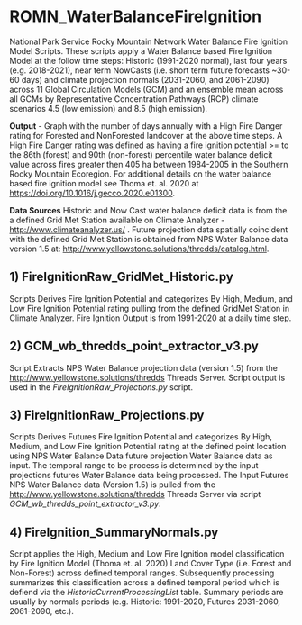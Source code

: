 # ROMN_WaterBalanceFireIgnition
National Park Service Rocky Mountain Network Water Balance Fire Ignition Model Scripts.  These scripts apply a Water Balance based Fire Ignition Model at the follow time steps: Historic (1991-2020 normal), last four years (e.g. 2018-2021), near term NowCasts (i.e. short term future forecasts ~30-60 days) and climate projection normals (2031-2060, and 2061-2090) across 11 Global Circulation Models (GCM) and an ensemble mean across all GCMs by Representative Concentration Pathways (RCP) climate scenarios 4.5 (low emission) and 8.5 (high emission).

**Output** - Graph with the number of days annually with a High Fire Danger rating for Forested and NonForested landcover at the above time steps.  A High Fire Danger rating was defined as having a fire ignition potential >= to the 86th (forest) and 90th (non-forest) percentile water balance deficit value across fires greater then 405 ha between 1984-2005 in the Southern Rocky Mountain Ecoregion. For additional details on the water balance based fire ignition model see Thoma et. al. 2020 at https://doi.org/10.1016/j.gecco.2020.e01300. 

**Data Sources** Historic and Now Cast water balance deficit data is from the a defined Grid Met Station available on Climate Analyzer - http://www.climateanalyzer.us/ . Future projection data spatially coincident with the defined Grid Met Station is obtained from NPS Water Balance data version 1.5 at: http://www.yellowstone.solutions/thredds/catalog.html.
 

## 1) FireIgnitionRaw_GridMet_Historic.py
Scripts Derives Fire Ignition Potential and categorizes By High, Medium, and Low Fire Ignition Potential rating pulling from the defined GridMet Station in Climate Analyzer. Fire Ignition Output is from 1991-2020 at a daily time step.

## 2) GCM_wb_thredds_point_extractor_v3.py
Script Extracts NPS Water Balance projection data (version 1.5) from the http://www.yellowstone.solutions/thredds Threads Server. Script output is used in the *FireIgnitionRaw_Projections.py* script.

## 3) FireIgnitionRaw_Projections.py
Scripts Derives Futures Fire Ignition Potential and categorizes By High, Medium, and Low Fire Ignition Potential rating at the defined point location using NPS Water Balance Data future projection Water Balance data as input.  The temporal range to be process is determined by the input projections futures Water Balance data being processed.  The Input Futures NPS Water Balance data (Version 1.5) is pulled from the http://www.yellowstone.solutions/thredds Threads Server via script *GCM_wb_thredds_point_extractor_v3.py*.  

## 4) FireIgnition_SummaryNormals.py
Script applies the High, Medium and Low Fire Ignition model classification by Fire Ignition Model (Thoma et. al. 2020) Land Cover Type (i.e. Forest and Non-Forest) across defined temporal ranges.  Subsequently processing summarizes this classification across a defined temporal period which is defiend via the *HistoricCurrentProcessingList* table.  Summary periods are usually by normals periods (e.g. Historic: 1991-2020, Futures 2031-2060, 2061-2090, etc.).
